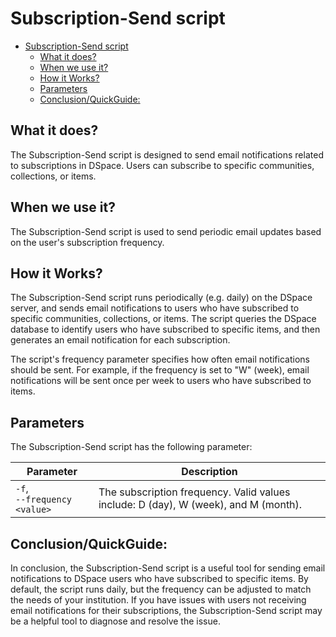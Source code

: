 # Subscription-Send script
<!-- TOC -->
* [Subscription-Send script](#subscription-send-script)
  * [What it does?](#what-it-does)
  * [When we use it?](#when-we-use-it)
  * [How it Works?](#how-it-works)
  * [Parameters](#parameters)
  * [Conclusion/QuickGuide:](#conclusionquickguide)
<!-- TOC -->
## What it does?

The Subscription-Send script is designed to send email notifications related to subscriptions in DSpace. Users can
subscribe to specific communities, collections, or items.

## When we use it?

The Subscription-Send script is used to send periodic email updates based on the user's subscription frequency.

## How it Works?

The Subscription-Send script runs periodically (e.g. daily) on the DSpace server, and sends email notifications to users
who have subscribed to specific communities, collections, or items. The script queries the DSpace database to identify
users who have subscribed to specific items, and then generates an email notification for each subscription.

The script's frequency parameter specifies how often email notifications should be sent. For example, if the frequency
is set to "W" (week), email notifications will be sent once per week to users who have subscribed to items.

## Parameters

The Subscription-Send script has the following parameter:

| Parameter                        | Description                                                                         |
|----------------------------------|-------------------------------------------------------------------------------------|
| `-f`, <br/>`--frequency <value>` | The subscription frequency. Valid values include: D (day), W (week), and M (month). |

## Conclusion/QuickGuide:

In conclusion, the Subscription-Send script is a useful tool for sending email notifications to DSpace users who have
subscribed to specific items. By default, the script runs daily, but the frequency can be adjusted to match the needs of
your institution. If you have issues with users not receiving email notifications for their subscriptions, the
Subscription-Send script may be a helpful tool to diagnose and resolve the issue.
